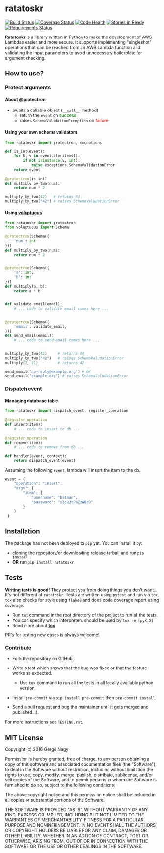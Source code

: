 # ratatoskr

[![Build Status](https://travis-ci.org/ngergo/ratatoskr.svg?branch=master)](https://travis-ci.org/ngergo/ratatoskr)
[![Coverage Status](https://coveralls.io/repos/github/ngergo/ratatoskr/badge.svg?branch=master)](https://coveralls.io/github/ngergo/ratatoskr?branch=master)
[![Code Health](https://landscape.io/github/ngergo/ratatoskr/master/landscape.svg?style=flat)](https://landscape.io/github/ngergo/ratatoskr/master)
[![Stories in Ready](https://badge.waffle.io/ngergo/ratatoskr.svg?label=ready&title=Ready)](http://waffle.io/ngergo/ratatoskr)
[![Requirements Status](https://requires.io/github/ngergo/ratatoskr/requirements.svg?branch=master)](https://requires.io/github/ngergo/ratatoskr/requirements/?branch=master)

__Ratatoskr__ is a library written in Python to make the development of AWS Lambdas easier and more secure. It supports implementing "singleshot" operations that can be reached from an AWS Lambda function and validating the input parameters to avoid unnecessary boilerplate for argument checking. 

## How to use?

### Protect arguments

#### About __@protectron__

* awaits a callable object (`__call__` method)
    * return the `event` on <font color='green'>success</font>
    * raises `SchemaValidationException` on <font color='red'>failure</font>

#### Using your own schema validators

```python
from ratatoskr import protectron, exceptions

def is_int(event):
    for k, v in event.iteritems():
        if not isinstance(v, int):
            raise exceptions.SchemaValidationError
    return event

@protectron(is_int)
def multiply_by_two(num):
    return num * 2

multiply_by_two(42)   # returns 84
multiply_by_two("42") # raises SchemaValudationError
```

#### Using [voluptuous](https://github.com/alecthomas/voluptuous)

```python
from ratatoskr import protectron
from voluptuous import Schema

@protectron(Schema({
    'num': int
}))
def multiply_by_two(num):
    return num * 2


@protectron(Schema({
    'a': int,
    'b': int
}))
def multiply(a, b):
    return a * b


def validate_email(email):
    # ... code to validate email comes here ...


@protectron(Schema({
    'email': validate_email,
}))
def send_email(email):
    # ... code to send email comes here ...


multiply_by_two(42)     # returns 84
multiply_by_two("42")   # raises SchemaValudationError
multiply(2, 21)         # returns 42

send_email("no-reply@example.org") # OK
send_email("example.org") # raises SchemaValudationError
```

### Dispatch event

#### Managing database table

```python
from ratatoskr import dispatch_event, register_operation

@register_operation
def insert(item):
    # ... code to insert to db ...

@register_operation
def remove(item):
    # ... code to remove from db ...

def handler(event, context):
    return dispatch_event(event)
```

Assuming the following `event`, lambda will insert the item to the db.

```python
event = {
    "operation": "insert",
    "args": {
        "item": {
            "username": "batman",
            "password": "s3cR3tPaZzW0rD"
        }
    }
 }
```
## Installation

The package has not been deployed to `pip` yet.
You can install it by:

* cloning the repository/or downloading release tarball and run `pip install .`
* __OR__ run `pip install ratatoskr`

## Tests

__Writing tests is good!__ They protect you from doing things you don't want... It's not different at `ratatoskr`. Tests are written using `pytest` and run via `tox`.
`tox` also checks for style using `flake8` and does code coverage report using `coverage`.

* Run `tox` command in the root directory of the project to run all the tests. 
* You can specify which interpreters should be used by `tox -e [pyX.X]`
* Read more about [__tox__](https://testrun.org/tox/latest/)

PR's for testing new cases is always welcome!

### Contribute

* Fork the repository on GitHub.
* Write a test which shows that the bug was fixed or that the feature works as expected.

  - Use `tox` command to run all the tests in all locally available python version.
* Install `pre-commit` via `pip install pre-commit` then `pre-commit install`.
* Send a pull request and bug the maintainer until it gets merged and published. :).

For more instructions see `TESTING.rst`.

## MIT License

Copyright (c) 2016 Gergő Nagy

Permission is hereby granted, free of charge, to any person obtaining a copy of
this software and associated documentation files (the "Software"), to deal in
the Software without restriction, including without limitation the rights to
use, copy, modify, merge, publish, distribute, sublicense, and/or sell copies
of the Software, and to permit persons to whom the Software is furnished to do
so, subject to the following conditions:

The above copyright notice and this permission notice shall be included in all
copies or substantial portions of the Software.

THE SOFTWARE IS PROVIDED "AS IS", WITHOUT WARRANTY OF ANY KIND, EXPRESS OR
IMPLIED, INCLUDING BUT NOT LIMITED TO THE WARRANTIES OF MERCHANTABILITY,
FITNESS FOR A PARTICULAR PURPOSE AND NONINFRINGEMENT. IN NO EVENT SHALL THE
AUTHORS OR COPYRIGHT HOLDERS BE LIABLE FOR ANY CLAIM, DAMAGES OR OTHER
LIABILITY, WHETHER IN AN ACTION OF CONTRACT, TORT OR OTHERWISE, ARISING FROM,
OUT OF OR IN CONNECTION WITH THE SOFTWARE OR THE USE OR OTHER DEALINGS IN THE
SOFTWARE.
